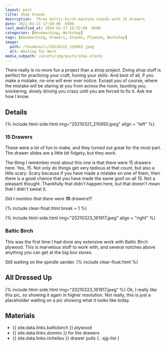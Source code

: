 ```yaml
---
layout: post
title: Shop Stands
description:  Three baltic-birch machine stands with 15 drawers
date: 2021-03-21 17:58:00 -0500
last_modified_at: 2024-02-17 18:32:00 -0500
categories: [Woodworking, Workshop]
tags: [Woodworking, Drawers, Stands, Plywood, Workshop]
image:
  path: /thumbnails/20210321_210903.jpeg
  alt: Waiting for Work
media_subpath: /assets/img/posts/shop-stands
---
```

There really is no more fun a project than a shop project. Doing shop stuff is perfect for practicing your craft, honing your skills. And best of all, if you make a mistake, no-one will ever ever notice. Except you of course, where the mistake will be staring at you from across the room, taunting you, snickering, slowly driving you crazy until you are forced to fix it. Ask me how I know.

## Details

{% include html-side.html img="20210321_210850.jpeg" align = "left" %}

### 15 Drawers

These were a lot of fun to make, and they turned out great for the most part. The drawer slides are a little bit fidgety, but they work.

The thing I remember most about this one is that there were 15 drawers here. Yes, 15. Not only do things get very tedious at that count, but also a little scary. Scary because if you have made a mistake on one of them, then there is a good chance that you have made the same goof on all 15. Not a pleasant thought. Thankfully that didn't happen here, but that doesn't mean that I didn't sweat it.

_Did I mention that there were **15** drawers!!!_

{% include clear-float.html break = 1 %}

{% include html-side.html img="20210323_161917.jpeg" align = "right" %}

### Baltic Birch

This was the first time I had done any extensive work with Baltic Birch plywood. This is marvelous stuff to work with, and several notches above anything you can get at the big box stores.

Still waiting on the spindle sander.
{% include clear-float.html %}

## All Dressed Up

{% include html-side.html img="20210323_161917.jpeg" %}
Ok, I really like this pic, so showing it again in higher resolution. Not really, this is just a placeholder waiting on a pic showing what it looks like today.

## Materials

- {{ site.data.links.balticbirch }} plywood
- {{ site.data.links.domino }} for the drawers
- {{ site.data.links.richelieu }} drawer pulls
{: .sjg-list }
